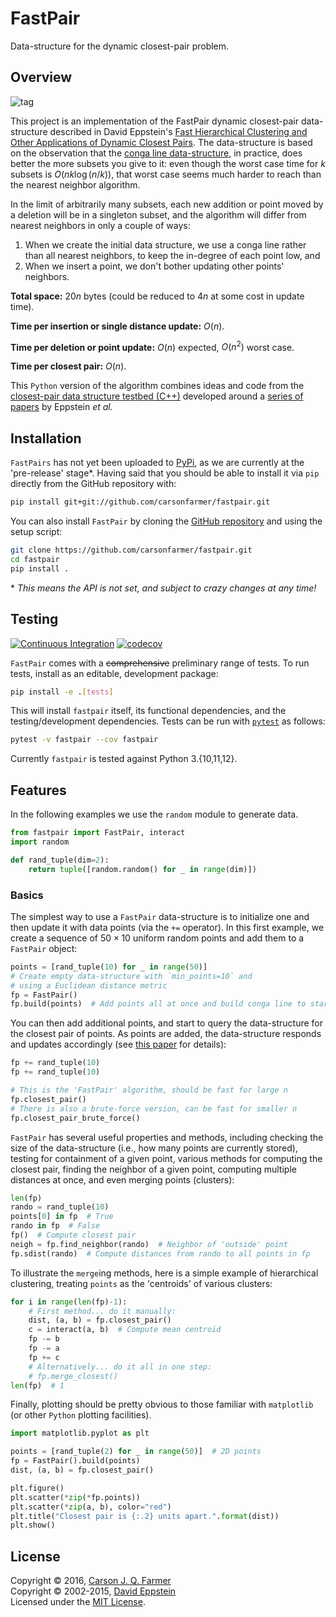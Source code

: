 # FastPair

Data-structure for the dynamic closest-pair problem.

## Overview

![tag](https://img.shields.io/github/v/release/carsonfarmer/fastpair?include_prereleases&sort=semver)

This project is an implementation of the FastPair dynamic closest-pair data-structure described in David Eppstein's [Fast Hierarchical Clustering and Other Applications of Dynamic Closest Pairs](http://dl.acm.org/citation.cfm?id=351829).
The data-structure is based on the observation that the [conga line data-structure](https://www.ics.uci.edu/~eppstein/projects/pairs/Methods/), in practice, does better the more subsets you give to it: even though the worst case time for $k$ subsets is $O(nk\log{(n/k)})$, that worst case seems much harder to reach than the nearest neighbor algorithm.

In the limit of arbitrarily many subsets, each new addition or point moved by a deletion will be in a singleton subset, and the algorithm will differ from nearest neighbors in only a couple of ways:

1. When we create the initial data structure, we use a conga line rather than
all nearest neighbors, to keep the in-degree of each point low, and
2. When we insert a point, we don't bother updating other points' neighbors.

**Total space:** $20n$ bytes (could be reduced to $4n$ at some cost in update time).

**Time per insertion or single distance update:** $O(n)$.

**Time per deletion or point update:** $O(n)$ expected, $O(n^2)$ worst case.

**Time per closest pair:** $O(n)$.

This `Python` version of the algorithm combines ideas and code from the [closest-pair data structure testbed (C++)](https://www.ics.uci.edu/~eppstein/projects/pairs/Source/testbed/) developed around a [series of papers](https://www.ics.uci.edu/~eppstein/projects/pairs/Papers/) by Eppstein *et al.*

## Installation

`FastPairs` has not yet been uploaded to [PyPi](https://pypi.python.org/pypi), as we are currently at the 'pre-release' stage\*. Having said that you should be able to install it via `pip` directly from the GitHub repository with:

```bash
pip install git+git://github.com/carsonfarmer/fastpair.git
```

You can also install `FastPair` by cloning the [GitHub repository](https://github.com/carsonfarmer/fastpair) and using the setup script:

```bash
git clone https://github.com/carsonfarmer/fastpair.git
cd fastpair
pip install .
```

\* *This means the API is not set, and subject to crazy changes at any time!*

## Testing

[![Continuous Integration](https://github.com/carsonfarmer/fastpair/actions/workflows/testing.yml/badge.svg)](https://github.com/carsonfarmer/fastpair/actions/workflows/testing.yml)
[![codecov](https://codecov.io/gh/carsonfarmer/fastpair/branch/main/graph/badge.svg)](https://codecov.io/gh/carsonfarmer/fastpair)

`FastPair` comes with a <del>comprehensive</del> preliminary range of tests. To run tests, install as an editable, development package:

```bash
pip install -e .[tests]
```

This will install `fastpair` itself, its functional dependencies, and the testing/development dependencies. Tests can be run with [`pytest`](http://pytest.org/latest/) as follows:

```bash
pytest -v fastpair --cov fastpair
```

Currently `fastpair` is tested against Python 3.{10,11,12}.

## Features

In the following examples we use the `random` module to generate data.

```python
from fastpair import FastPair, interact
import random

def rand_tuple(dim=2):
    return tuple([random.random() for _ in range(dim)])
```

### Basics

The simplest way to use a `FastPair` data-structure is to initialize one and then update it with data points (via the `+=` operator).
In this first example, we create a sequence of $50 \times 10$ uniform random points and add them to a `FastPair` object:

```python
points = [rand_tuple(10) for _ in range(50)]
# Create empty data-structure with `min_points=10` and
# using a Euclidean distance metric
fp = FastPair()
fp.build(points)  # Add points all at once and build conga line to start
```

You can then add additional points, and start to query the data-structure for
the closest pair of points. As points are added, the data-structure responds
and updates accordingly
(see [this paper](http://dl.acm.org/citation.cfm?id=351829) for details):

```python
fp += rand_tuple(10)
fp += rand_tuple(10)

# This is the 'FastPair' algorithm, should be fast for large n
fp.closest_pair()
# There is also a brute-force version, can be fast for smaller n
fp.closest_pair_brute_force()
```

`FastPair` has several useful properties and methods, including checking the size of the data-structure (i.e., how many points are currently stored), testing for containment of a given point, various methods for computing the closest pair, finding the neighbor of a given point, computing multiple distances at once, and even merging points (clusters):

```python
len(fp)
rando = rand_tuple(10)
points[0] in fp  # True
rando in fp  # False
fp()  # Compute closest pair
neigh = fp.find_neighbor(rando)  # Neighbor of 'outside' point
fp.sdist(rando)  # Compute distances from rando to all points in fp
```

To illustrate the `merge`ing methods, here is a simple example of hierarchical clustering, treating `points` as the 'centroids' of various clusters:

```python
for i in range(len(fp)-1):
    # First method... do it manually:
    dist, (a, b) = fp.closest_pair()
    c = interact(a, b)  # Compute mean centroid
    fp -= b
    fp -= a
    fp += c
    # Alternatively... do it all in one step:
    # fp.merge_closest()
len(fp)  # 1
```

Finally, plotting should be pretty obvious to those familiar with `matplotlib` (or other `Python` plotting facilities).

```python
import matplotlib.pyplot as plt

points = [rand_tuple(2) for _ in range(50)]  # 2D points
fp = FastPair().build(points)
dist, (a, b) = fp.closest_pair()

plt.figure()
plt.scatter(*zip(*fp.points))
plt.scatter(*zip(a, b), color="red")
plt.title("Closest pair is {:.2} units apart.".format(dist))
plt.show()
```

## License

Copyright © 2016, [Carson J. Q. Farmer](http://carsonfarmer.com/)  
Copyright © 2002-2015, [David Eppstein](https://www.ics.uci.edu/~eppstein/)  
Licensed under the [MIT License](http://opensource.org/licenses/MIT).  
